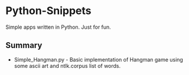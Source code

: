 # Python-Snippets
Simple apps written in Python. Just for fun.

## Summary

- Simple_Hangman.py - Basic implementation of Hangman game using some ascii art and ntlk.corpus list of words.
